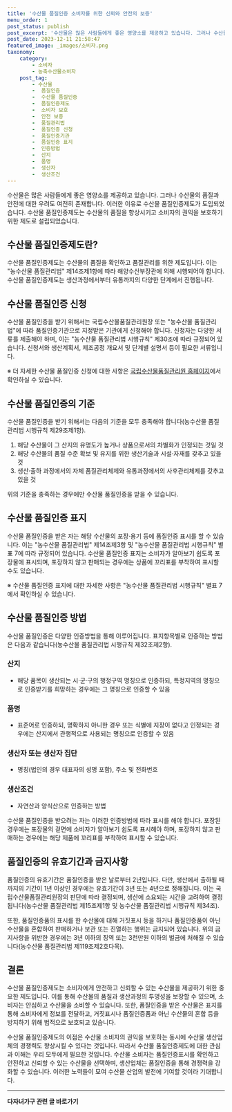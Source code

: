 ```yaml
---
title: '수산물 품질인증 소비자를 위한 신뢰와 안전의 보증'
menu_order: 1
post_status: publish
post_excerpt: '수산물은 많은 사람들에게 좋은 영양소를 제공하고 있습니다. 그러나 수산물의 품질과 안전에 대한 우려도 여전히 존재합니다. 이러한 이유로 수산물 품질인증제도가 도입되었습니다. 수산물 품질인증제도는 수산물의 품질을 향상시키고 소비자의 권익을 보호하기 위한 제도로 설립되었습니다.'
post_date: 2023-12-11 21:58:47
featured_image: _images/소비자.png
taxonomy:
    category:
        - 소비자
        - 농축수산물소비자
    post_tag:
        - 수산물
        -  품질인증
        -  수산물 품질인증
        -  품질인증제도
        -  소비자 보호
        -  안전 보증
        -  품질관리법
        -  품질인증 신청
        -  품질인증기관
        -  품질인증 표지
        -  인증방법
        -  산지
        -  품명
        -  생산자
        -  생산조건
---
```



수산물은 많은 사람들에게 좋은 영양소를 제공하고 있습니다. 그러나 수산물의 품질과 안전에 대한 우려도 여전히 존재합니다. 이러한 이유로 수산물 품질인증제도가 도입되었습니다. 수산물 품질인증제도는 수산물의 품질을 향상시키고 소비자의 권익을 보호하기 위한 제도로 설립되었습니다. 

## 수산물 품질인증제도란?

수산물 품질인증제도는 수산물의 품질을 확인하고 품질관리를 위한 제도입니다. 이는 "농수산물 품질관리법" 제14조제1항에 따라 해양수산부장관에 의해 시행되어야 합니다. 수산물 품질인증제도는 생산과정에서부터 유통까지의 다양한 단계에서 진행됩니다.

## 수산물 품질인증 신청

수산물 품질인증을 받기 위해서는 국립수산물품질관리원장 또는 "농수산물 품질관리법"에 따라 품질인증기관으로 지정받은 기관에게 신청해야 합니다. 신청자는 다양한 서류를 제출해야 하며, 이는 "농수산물 품질관리법 시행규칙" 제30조에 따라 규정되어 있습니다. 신청서와 생산계획서, 제조공정 개요서 및 단계별 설명서 등이 필요한 서류입니다. 

※ 더 자세한 수산물 품질인증 신청에 대한 사항은 [국립수산물품질관리원 홈페이지](http://www.nfqs.go.kr)에서 확인하실 수 있습니다.

## 수산물 품질인증의 기준

수산물 품질인증을 받기 위해서는 다음의 기준을 모두 충족해야 합니다(농수산물 품질관리법 시행규칙 제29조제1항).

1. 해당 수산물이 그 산지의 유명도가 높거나 상품으로서의 차별화가 인정되는 것일 것
2. 해당 수산물의 품질 수준 확보 및 유지를 위한 생산기술과 시설·자재를 갖추고 있을 것
3. 생산·출하 과정에서의 자체 품질관리체제와 유통과정에서의 사후관리체제를 갖추고 있을 것

위의 기준을 충족하는 경우에만 수산물 품질인증을 받을 수 있습니다.

## 수산물 품질인증 표지

수산물 품질인증을 받은 자는 해당 수산물의 포장·용기 등에 품질인증 표시를 할 수 있습니다. 이는 "농수산물 품질관리법" 제14조제3항 및 "농수산물 품질관리법 시행규칙" 별표 7에 따라 규정되어 있습니다. 수산물 품질인증 표지는 소비자가 알아보기 쉽도록 포장물에 표시되며, 포장하지 않고 판매되는 경우에는 상품에 꼬리표를 부착하여 표시할 수도 있습니다.

※ 수산물 품질인증 표지에 대한 자세한 사항은 "농수산물 품질관리법 시행규칙" 별표 7에서 확인하실 수 있습니다.

## 수산물 품질인증 방법

수산물 품질인증은 다양한 인증방법을 통해 이루어집니다. 표지항목별로 인증하는 방법은 다음과 같습니다(농수산물 품질관리법 시행규칙 제32조제2항).

### 산지

- 해당 품목이 생산되는 시·군·구의 행정구역 명칭으로 인증하되, 특정지역의 명칭으로 인증받기를 희망하는 경우에는 그 명칭으로 인증할 수 있음

### 품명

- 표준어로 인증하되, 명확하지 아니한 경우 또는 식별에 지장이 없다고 인정되는 경우에는 산지에서 관행적으로 사용되는 명칭으로 인증할 수 있음

### 생산자 또는 생산자 집단

- 명칭(법인의 경우 대표자의 성명 포함), 주소 및 전화번호

### 생산조건

- 자연산과 양식산으로 인증하는 방법

수산물 품질인증을 받으려는 자는 이러한 인증방법에 따라 표시를 해야 합니다. 포장된 경우에는 포장물의 겉면에 소비자가 알아보기 쉽도록 표시해야 하며, 포장하지 않고 판매하는 경우에는 해당 제품에 꼬리표를 부착하여 표시할 수 있습니다.

## 품질인증의 유효기간과 금지사항

품질인증의 유효기간은 품질인증을 받은 날로부터 2년입니다. 다만, 생산에서 출하될 때까지의 기간이 1년 이상인 경우에는 유효기간이 3년 또는 4년으로 정해집니다. 이는 국립수산물품질관리원장의 판단에 따라 결정되며, 생산에 소요되는 시간을 고려하여 결정됩니다(농수산물 품질관리법 제15조제1항 및 농수산물 품질관리법 시행규칙 제34조).

또한, 품질인증품의 표시를 한 수산물에 대해 거짓표시 등을 하거나 품질인증품이 아닌 수산물을 혼합하여 판매하거나 보관 또는 진열하는 행위는 금지되어 있습니다. 위의 금지사항을 위반한 경우에는 3년 이하의 징역 또는 3천만원 이하의 벌금에 처해질 수 있습니다(농수산물 품질관리법 제119조제2호다목).

## 결론

수산물 품질인증제도는 소비자에게 안전하고 신뢰할 수 있는 수산물을 제공하기 위한 중요한 제도입니다. 이를 통해 수산물의 품질과 생산과정의 투명성을 보장할 수 있으며, 소비자는 안심하고 수산물을 소비할 수 있습니다. 또한, 품질인증을 받은 수산물은 표지를 통해 소비자에게 정보를 전달하고, 거짓표시나 품질인증품과 아닌 수산물의 혼합 등을 방지하기 위해 법적으로 보호되고 있습니다.

수산물 품질인증제도의 이점은 수산물 소비자의 권익을 보호하는 동시에 수산물 생산업체의 경쟁력도 향상시킬 수 있다는 것입니다. 따라서 수산물 품질인증제도에 대한 관심과 이해는 우리 모두에게 필요한 것입니다. 수산물 소비자는 품질인증표시를 확인하고 안전하고 신뢰할 수 있는 수산물을 선택하며, 생산업체는 품질인증을 통해 경쟁력을 강화할 수 있습니다. 이러한 노력들이 모여 수산물 산업의 발전에 기여할 것이라 기대합니다.
<!-- wp:separator -->
<hr class="wp-block-separator has-alpha-channel-opacity"/>
<!-- /wp:separator -->

<!-- wp:group {"backgroundColor":"base","layout":{"type":"constrained"}} -->
<div class="wp-block-group has-base-background-color has-background"><!-- wp:paragraph {"align":"center","fontSize":"medium"} -->
<p class="has-text-align-center has-large-font-size"><strong>다자녀가구 관련 글 바로가기</strong></p>
<!-- /wp:paragraph -->


<!-- wp:latest-posts
{"categories":[{"id":22700,"count":19,"description":"","link":"https://uknowlaw.com/category/%eb%8b%a4%ec%9e%90%eb%85%80%ea%b0%80%ea%b5%ac/","name":"다자녀가구","slug":"다자녀가구","taxonomy":"category","parent":0,"meta":[],"_links":{"self":[{"href":"https://uknowlaw.com/wp-json/wp/v2/categories/22700"}],"collection":[{"href":"https://uknowlaw.com/wp-json/wp/v2/categories"}],"about":[{"href":"https://uknowlaw.com/wp-json/wp/v2/taxonomies/category"}],"wp:post_type":[{"href":"https://uknowlaw.com/wp-json/wp/v2/posts?categories=22700"}],"curies":[{"name":"wp","href":"https://api.w.org/{rel}","templated":true}]}}],"postsToShow":100,"excerptLength":28,"postLayout":"grid","columns":2,"featuredImageAlign":"left","featuredImageSizeSlug":"large","fontSize":"small"} /--></div>
<!-- /wp:group -->